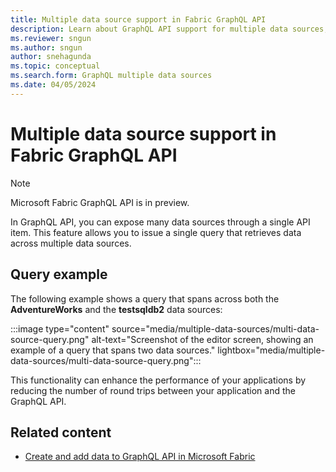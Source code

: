 ```yaml
---
title: Multiple data source support in Fabric GraphQL API
description: Learn about GraphQL API support for multiple data sources, and see an example of a query that spans two sources.
ms.reviewer: sngun
ms.author: sngun
author: snehagunda
ms.topic: conceptual
ms.search.form: GraphQL multiple data sources
ms.date: 04/05/2024
---
```


# Multiple data source support in Fabric GraphQL API

> [!NOTE]
> Microsoft Fabric GraphQL API is in preview.

In GraphQL API, you can expose many data sources through a single API item. This feature allows you to issue a single query that retrieves data across multiple data sources.

## Query example

The following example shows a query that spans across both the **AdventureWorks** and the **testsqldb2** data sources:

:::image type="content" source="media/multiple-data-sources/multi-data-source-query.png" alt-text="Screenshot of the editor screen, showing an example of a query that spans two data sources." lightbox="media/multiple-data-sources/multi-data-source-query.png":::

This functionality can enhance the performance of your applications by reducing the number of round trips between your application and the GraphQL API.

## Related content

- [Create and add data to GraphQL API in Microsoft Fabric](get-started-graphql-api.md)
